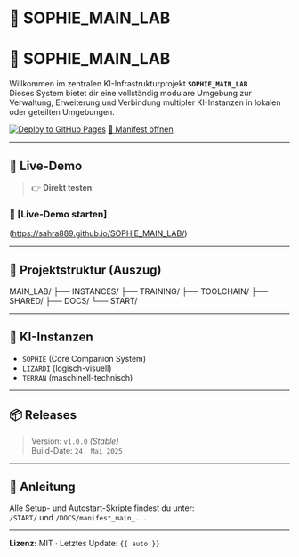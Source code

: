 # 🌸 SOPHIE_MAIN_LAB

# 🧠 SOPHIE_MAIN_LAB

Willkommen im zentralen KI-Infrastrukturprojekt **`SOPHIE_MAIN_LAB`**  
Dieses System bietet dir eine vollständig modulare Umgebung zur Verwaltung, Erweiterung und Verbindung multipler KI-Instanzen in lokalen oder geteilten Umgebungen.

[![Deploy to GitHub Pages](https://img.shields.io/badge/🔁%20LiveUI-SOPHIE_MAIN_LAB-blue?style=flat-square)](https://sahra889.github.io/SOPHIE_MAIN_LAB/)
[📄 Manifest öffnen](https://sahra889.github.io/SOPHIE_MAIN_LAB/docs/manifest_main_WITH_GIT_AND_STATUS_LINK.html)

---

## 🔗 Live-Demo

> 👉 **Direkt testen**:  
### 🔗 [Live-Demo starten]
(https://sahra889.github.io/SOPHIE_MAIN_LAB/)  

---

## 📁 Projektstruktur (Auszug)

MAIN_LAB/
├── INSTANCES/
├── TRAINING/
├── TOOLCHAIN/
├── SHARED/
├── DOCS/
└── START/


---

## 🧠 KI-Instanzen

- `SOPHIE` (Core Companion System)  
- `LIZARDI` (logisch-visuell)  
- `TERRAN` (maschinell-technisch)

---

## 📦 Releases

> Version: `v1.0.0` *(Stable)*  
> Build-Date: `24. Mai 2025`

---

## 📘 Anleitung

Alle Setup- und Autostart-Skripte findest du unter:  
`/START/` und `/DOCS/manifest_main_...`

---

**Lizenz:** MIT · Letztes Update: `{{ auto }}`
